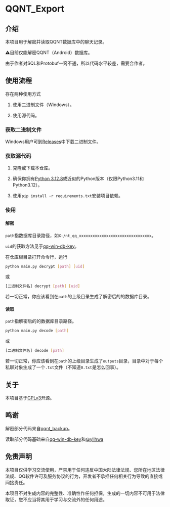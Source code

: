 # QQNT_Export

## 介绍

本项目用于解密并读取QQNT数据库中的聊天记录。

⚠目前仅能解密QQNT（Android）数据库。

由于作者对SQL和Protobuf一窍不通，所以代码水平较差，需要合作者。

## 使用流程

存在两种使用方式

1. 使用二进制文件（Windows）。

2. 使用源代码。

### 获取二进制文件

Windows用户可到[Releases](https://github.com/Tealina28/QQNT_Export/releases)中下载二进制文件。

### 获取源代码

1. 克隆或下载本仓库。

2. 确保你拥有[Python 3.12.8](https://www.python.org/downloads/release/python-3128/)或近似的Python版本（仅限Python3.11和Python3.12）。

3. 使用`pip install -r requirements.txt`安装项目依赖。

### 使用

#### 解密

`path`指数据库目录路径，如`X:/nt_qq_xxxxxxxxxxxxxxxxxxxxxxxxxxxxxxxx`。

`uid`的获取方法见于[qq-win-db-key](https://github.com/QQBackup/qq-win-db-key)。

在仓库根目录打开命令行，运行

```bash
python main.py decrypt [path] [uid]
```

或

```bash
[二进制文件名] decrypt [path] [uid]
```

若一切正常，你应该看到在`path`的上级目录生成了解密后的的数据库目录。

#### 读取

`path`指解密后的的数据库目录路径。

```bash
python main.py decode [path]
```

或

```bash
[二进制文件名] decode [path]
```
若一切正常，你应该看到在`path`的上级目录生成了`outputs`目录，目录中对于每个私聊对象生成了一个`.txt`文件（不知道`0.txt`是怎么回事）。



## 关于

本项目基于[GPLv3](https://www.gnu.org/licenses/gpl-3.0.zh-cn.html)开源。

## 鸣谢

解密部分代码来自[qqnt_backup](https://github.com/xCipHanD/qqnt_backup)。

读取部分代码基础来自[qq-win-db-key](https://github.com/QQBackup/qq-win-db-key)和[@yllhwa](https://github.com/yllhwa)

## 免责声明

本项目仅供学习交流使用，严禁用于任何违反中国大陆法律法规、您所在地区法律法规、QQ软件许可及服务协议的行为，开发者不承担任何相关行为导致的直接或间接责任。

本项目不对生成内容的完整性、准确性作任何担保，生成的一切内容不可用于法律取证，您不应当将其用于学习与交流外的任何用途。